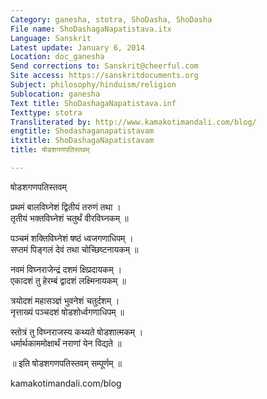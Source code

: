 ```yaml
---
Category: ganesha, stotra, ShoDasha, ShoDasha
File name: ShoDashagaNapatistava.itx
Language: Sanskrit
Latest update: January 6, 2014
Location: doc_ganesha
Send corrections to: Sanskrit@cheerful.com
Site access: https://sanskritdocuments.org
Subject: philosophy/hinduism/religion
Sublocation: ganesha
Text title: ShoDashagaNapatistava.inf
Texttype: stotra
Transliterated by: http://www.kamakotimandali.com/blog/
engtitle: Shodashaganapatistavam
itxtitle: ShoDashagaNapatistavam
title: षोडशगणपतिस्तवम्

---
```

  
 षोडशगणपतिस्तवम्   
  
प्रथमं बालविघ्नेशं द्वितीयं तरुणं तथा ।  
तृतीयं भक्तविघ्नेशं चतुर्थं वीरविघ्नकम् ॥  
  
पञ्चमं शक्तिविघ्नेशं षष्ठं ध्वजगणाधिपम् ।  
सप्तमं पिङ्गलं देवं तथा चोच्छिष्टनायकम् ॥  
  
नवमं विघ्नराजेन्द्रं दशमं क्षिप्रदायकम् ।  
एकादशं तु हेरम्बं द्वादशं लक्ष्मिनायकम् ॥  
  
त्रयोदशं महासञ्ज्ञं भुवनेशं चतुर्दशम् ।  
नृत्ताख्यं पञ्चदशं षोडशोर्ध्वगणाधिपम् ॥  
  
स्तोत्रं तु विघ्नराजस्य कथ्यते षोडशात्मकम् ।  
धर्मार्थकाममोक्षार्थं नराणां येन विद्यते ॥  
  
॥ इति षोडशगणपतिस्तवम् सम्पूर्णम् ॥  
  
  
  
kamakotimandali.com/blog  
  
